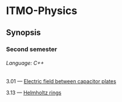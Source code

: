 # ITMO-Physics
## Synopsis
### Second semester
###### Language: C++
3.01 — [Electric field between capacitor plates](https://github.com/danyaffff/ITMO-Physics/tree/master/Sem%202%2C%20Lab%203.01V)

3.13 — [Helmholtz rings](https://github.com/danyaffff/ITMO-Physics/tree/master/Sem%202%2C%20Lab%203.13V)

